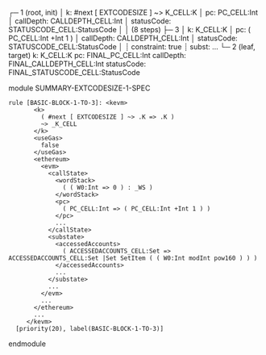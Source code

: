 
┌─ 1 (root, init)
│   k: #next [ EXTCODESIZE ] ~> K_CELL:K
│   pc: PC_CELL:Int
│   callDepth: CALLDEPTH_CELL:Int
│   statusCode: STATUSCODE_CELL:StatusCode
│
│  (8 steps)
├─ 3
│   k: K_CELL:K
│   pc: ( PC_CELL:Int +Int 1 )
│   callDepth: CALLDEPTH_CELL:Int
│   statusCode: STATUSCODE_CELL:StatusCode
│
┊  constraint: true
┊  subst: ...
└─ 2 (leaf, target)
    k: K_CELL:K
    pc: FINAL_PC_CELL:Int
    callDepth: FINAL_CALLDEPTH_CELL:Int
    statusCode: FINAL_STATUSCODE_CELL:StatusCode




module SUMMARY-EXTCODESIZE-1-SPEC
    
    
    rule [BASIC-BLOCK-1-TO-3]: <kevm>
           <k>
             ( #next [ EXTCODESIZE ] ~> .K => .K )
             ~> _K_CELL
           </k>
           <useGas>
             false
           </useGas>
           <ethereum>
             <evm>
               <callState>
                 <wordStack>
                   ( ( W0:Int => 0 ) : _WS )
                 </wordStack>
                 <pc>
                   ( PC_CELL:Int => ( PC_CELL:Int +Int 1 ) )
                 </pc>
                 ...
               </callState>
               <substate>
                 <accessedAccounts>
                   ( ACCESSEDACCOUNTS_CELL:Set => ACCESSEDACCOUNTS_CELL:Set |Set SetItem ( ( W0:Int modInt pow160 ) ) )
                 </accessedAccounts>
                 ...
               </substate>
               ...
             </evm>
             ...
           </ethereum>
           ...
         </kevm>
      [priority(20), label(BASIC-BLOCK-1-TO-3)]

endmodule
